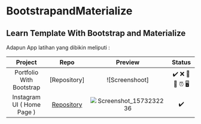 # BootstrapandMaterialize

## Learn Template With Bootstrap and Materialize


Adapun App latihan yang dibikin meliputi :

| Project                    | Repo                                                                  | Preview                                                                                                                        | Status |
|:--------------------------:|:---------------------------------------------------------------------:|:------------------------------------------------------------------------------------------------------------------------------:|:------:|
| Portfolio With Bootstrap   |     [Repository]                                                      | ![Screenshoot] | ✔️ ❌ 🤟 🤙 ⏰ 🖥️     |
| Instagram UI ( Home Page ) | [Repository](https://github.com/dhiyo7/React-Native-UI-Insta)         | ![Screenshot_1573232236](https://user-images.githubusercontent.com/25566307/68890564-b7770f00-0751-11ea-9157-0eb0193c8676.png) | ✔️     |

